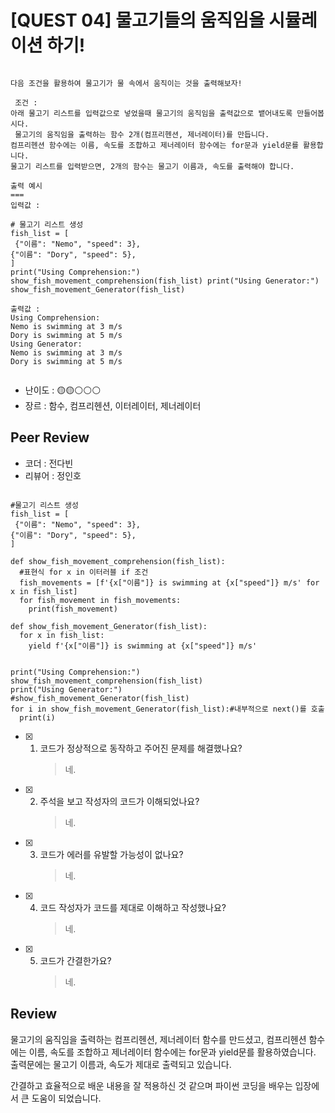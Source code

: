 # [QUEST 04] 물고기들의 움직임을 시뮬레이션 하기!

```

다음 조건을 활용하여 물고기가 물 속에서 움직이는 것을 출력해보자!

 조건 :
아래 물고기 리스트를 입력값으로 넣었을때 물고기의 움직임을 출력값으로 뱉어내도록 만들어봅시다.
 물고기의 움직임을 출력하는 함수 2개(컴프리헨션, 제너레이터)를 만듭니다.
컴프리헨션 함수에는 이름, 속도를 조합하고 제너레이터 함수에는 for문과 yield문를 활용합니다.
물고기 리스트를 입력받으면, 2개의 함수는 물고기 이름과, 속도를 출력해야 합니다.

출력 예시
===
입력값 :

# 물고기 리스트 생성
fish_list = [
 {"이름": "Nemo", "speed": 3},
{"이름": "Dory", "speed": 5},
]
print("Using Comprehension:") show_fish_movement_comprehension(fish_list) print("Using Generator:") show_fish_movement_Generator(fish_list)

출력값 :
Using Comprehension:
Nemo is swimming at 3 m/s
Dory is swimming at 5 m/s
Using Generator:
Nemo is swimming at 3 m/s
Dory is swimming at 5 m/s


```

- 난이도 : 🟡🟡⚪⚪⚪
- 장르 : 함수, 컴프리헨션, 이터레이터, 제너레이터

## Peer Review

- 코더 : 전다빈
- 리뷰어 : 정인호

```

#물고기 리스트 생성
fish_list = [
 {"이름": "Nemo", "speed": 3},
{"이름": "Dory", "speed": 5},
]

def show_fish_movement_comprehension(fish_list):
  #표현식 for x in 이터러블 if 조건
  fish_movements = [f'{x["이름"]} is swimming at {x["speed"]} m/s' for x in fish_list]
  for fish_movement in fish_movements:
    print(fish_movement)

def show_fish_movement_Generator(fish_list):
  for x in fish_list:
    yield f'{x["이름"]} is swimming at {x["speed"]} m/s'


print("Using Comprehension:")
show_fish_movement_comprehension(fish_list)
print("Using Generator:")
#show_fish_movement_Generator(fish_list)
for i in show_fish_movement_Generator(fish_list):#내부적으로 next()를 호출
  print(i)

```

- [x] 1. 코드가 정상적으로 동작하고 주어진 문제를 해결했나요?
     > 네.

- [x] 2. 주석을 보고 작성자의 코드가 이해되었나요?
     > 네.

- [x] 3. 코드가 에러를 유발할 가능성이 없나요?
     > 네.

- [x] 4. 코드 작성자가 코드를 제대로 이해하고 작성했나요?
     > 네.

- [x] 5. 코드가 간결한가요?
     > 네.

## Review

물고기의 움직임을 출력하는 컴프리헨션, 제너레이터 함수를 만드셨고,
컴프리헨션 함수에는 이름, 속도를 조합하고 제너레이터 함수에는 for문과 yield문를 활용하였습니다. 출력문에는 물고기 이름과, 속도가 제대로 출력되고 있습니다.

간결하고 효율적으로 배운 내용을 잘 적용하신 것 같으며 파이썬 코딩을 배우는 입장에서 큰 도움이 되었습니다.
